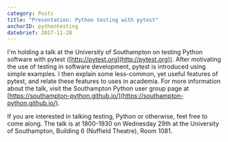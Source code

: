 ```yaml
---
category: Posts
title: "Presentation: Python testing with pytest"
anchorID: pythontesting
datebrief: 2017-11-20
---
```


I'm holding a talk at the University of Southampton on testing Python software
with pytest ([http://pytest.org](http://pytest.org)). After motivating the use
of testing in software development, pytest is introduced using simple
examples. I then explain some less-common, yet useful features of pytest, and
relate these features to uses in academia. For more information about the talk,
visit the Southampton Python user group page at
[https://southampton-python.github.io/](https://southampton-python.github.io/).

If you are interested in talking testing, Python or otherwise, feel free to
come along. The talk is at 1800-1930 on Wednesday 29th at the University of
Southampton, Building 6 (Nuffield Theatre), Room 1081.
